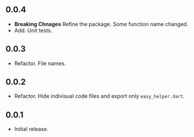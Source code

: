 ## 0.0.4
* **Breaking Chnages** Refine the package. Some function name changed.
* Add. Unit tests.

## 0.0.3
* Refactor. File names.


## 0.0.2
* Refactor. Hide indivisual code files and export only `easy_helper.dart`.

## 0.0.1
* Initial release.
